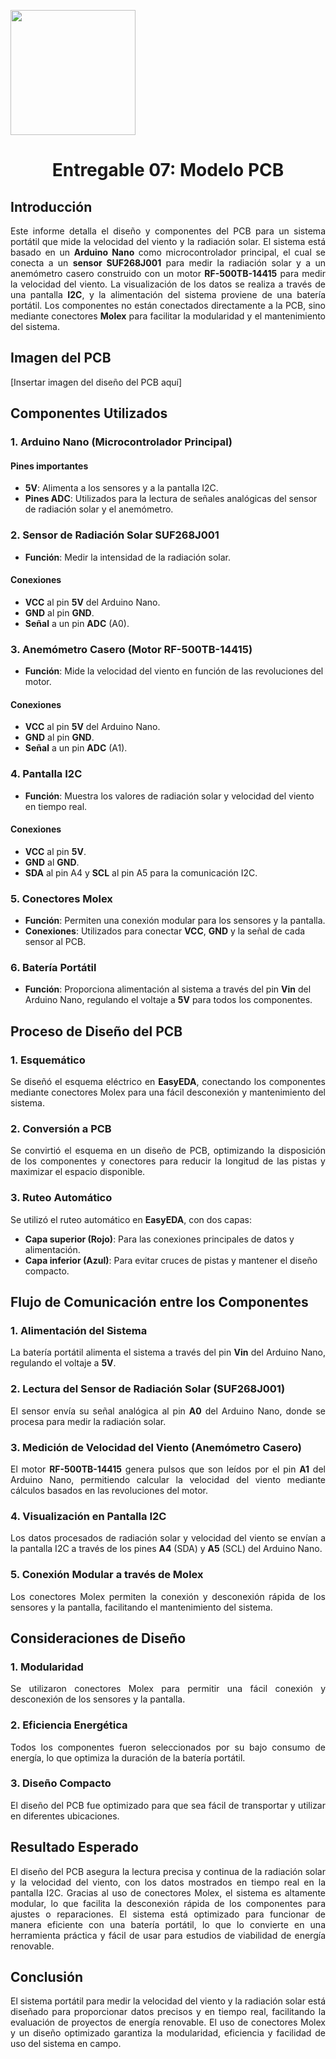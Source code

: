 <p align="left">
  <img src="https://github.com/user-attachments/assets/7d175927-ada3-49d1-9feb-c539e3595c73" width="200">
  <h1 align="center">Entregable 07: Modelo PCB</h1>
</p>

## Introducción

<p align="justify">Este informe detalla el diseño y componentes del PCB para un sistema portátil que mide la velocidad del viento y la radiación solar. El sistema está basado en un <strong>Arduino Nano</strong> como microcontrolador principal, el cual se conecta a un <strong>sensor SUF268J001</strong> para medir la radiación solar y a un anemómetro casero construido con un motor <strong>RF-500TB-14415</strong> para medir la velocidad del viento. La visualización de los datos se realiza a través de una pantalla <strong>I2C</strong>, y la alimentación del sistema proviene de una batería portátil. Los componentes no están conectados directamente a la PCB, sino mediante conectores <strong>Molex</strong> para facilitar la modularidad y el mantenimiento del sistema.</p>

## Imagen del PCB

[Insertar imagen del diseño del PCB aquí]

## Componentes Utilizados

### 1. Arduino Nano (Microcontrolador Principal)
#### Pines importantes
- **5V**: Alimenta a los sensores y a la pantalla I2C.
- **Pines ADC**: Utilizados para la lectura de señales analógicas del sensor de radiación solar y el anemómetro.

### 2. Sensor de Radiación Solar SUF268J001
- **Función**: Medir la intensidad de la radiación solar.

#### Conexiones
- **VCC** al pin **5V** del Arduino Nano.
- **GND** al pin **GND**.
- **Señal** a un pin **ADC** (A0).

### 3. Anemómetro Casero (Motor RF-500TB-14415)
- **Función**: Mide la velocidad del viento en función de las revoluciones del motor.

#### Conexiones
- **VCC** al pin **5V** del Arduino Nano.
- **GND** al pin **GND**.
- **Señal** a un pin **ADC** (A1).

### 4. Pantalla I2C
- **Función**: Muestra los valores de radiación solar y velocidad del viento en tiempo real.

#### Conexiones
- **VCC** al pin **5V**.
- **GND** al **GND**.
- **SDA** al pin A4 y **SCL** al pin A5 para la comunicación I2C.

### 5. Conectores Molex
- **Función**: Permiten una conexión modular para los sensores y la pantalla.
- **Conexiones**: Utilizados para conectar **VCC**, **GND** y la señal de cada sensor al PCB.

### 6. Batería Portátil
- **Función**: Proporciona alimentación al sistema a través del pin **Vin** del Arduino Nano, regulando el voltaje a **5V** para todos los componentes.

## Proceso de Diseño del PCB

### 1. Esquemático
<p align="justify">Se diseñó el esquema eléctrico en <strong>EasyEDA</strong>, conectando los componentes mediante conectores Molex para una fácil desconexión y mantenimiento del sistema.</p>

### 2. Conversión a PCB
<p align="justify">Se convirtió el esquema en un diseño de PCB, optimizando la disposición de los componentes y conectores para reducir la longitud de las pistas y maximizar el espacio disponible.</p>

### 3. Ruteo Automático
Se utilizó el ruteo automático en <strong>EasyEDA</strong>, con dos capas:
- **Capa superior (Rojo)**: Para las conexiones principales de datos y alimentación.
- **Capa inferior (Azul)**: Para evitar cruces de pistas y mantener el diseño compacto.

## Flujo de Comunicación entre los Componentes

### 1.  Alimentación del Sistema
<p align="justify">La batería portátil alimenta el sistema a través del pin <strong>Vin</strong> del Arduino Nano, regulando el voltaje a <strong>5V</strong>.</p>

### 2. Lectura del Sensor de Radiación Solar (SUF268J001)
<p align="justify">El sensor envía su señal analógica al pin <strong>A0</strong> del Arduino Nano, donde se procesa para medir la radiación solar.</p>

### 3. Medición de Velocidad del Viento (Anemómetro Casero)
<p align="justify">El motor <strong>RF-500TB-14415</strong> genera pulsos que son leídos por el pin <strong>A1</strong> del Arduino Nano, permitiendo calcular la velocidad del viento mediante cálculos basados en las revoluciones del motor.</p>

### 4. Visualización en Pantalla I2C
<p align="justify">Los datos procesados de radiación solar y velocidad del viento se envían a la pantalla I2C a través de los pines <strong>A4</strong> (SDA) y <strong>A5</strong> (SCL) del Arduino Nano.</p>

### 5. Conexión Modular a través de Molex
<p align="justify">Los conectores Molex permiten la conexión y desconexión rápida de los sensores y la pantalla, facilitando el mantenimiento del sistema.</p>

## Consideraciones de Diseño

### 1. Modularidad
<p align="justify">Se utilizaron conectores Molex para permitir una fácil conexión y desconexión de los sensores y la pantalla.</p>

### 2. Eficiencia Energética
<p align="justify">Todos los componentes fueron seleccionados por su bajo consumo de energía, lo que optimiza la duración de la batería portátil.</p>

### 3. Diseño Compacto
<p align="justify">El diseño del PCB fue optimizado para que sea fácil de transportar y utilizar en diferentes ubicaciones.</p>

## Resultado Esperado

<p align="justify">El diseño del PCB asegura la lectura precisa y continua de la radiación solar y la velocidad del viento, con los datos mostrados en tiempo real en la pantalla I2C. Gracias al uso de conectores Molex, el sistema es altamente modular, lo que facilita la desconexión rápida de los componentes para ajustes o reparaciones. El sistema está optimizado para funcionar de manera eficiente con una batería portátil, lo que lo convierte en una herramienta práctica y fácil de usar para estudios de viabilidad de energía renovable.</p>

## Conclusión

<p align="justify">El sistema portátil para medir la velocidad del viento y la radiación solar está diseñado para proporcionar datos precisos y en tiempo real, facilitando la evaluación de proyectos de energía renovable. El uso de conectores Molex y un diseño optimizado garantiza la modularidad, eficiencia y facilidad de uso del sistema en campo.</p>
